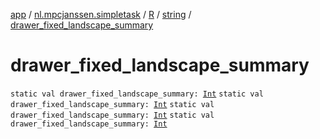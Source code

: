 [app](../../../index.md) / [nl.mpcjanssen.simpletask](../../index.md) / [R](../index.md) / [string](index.md) / [drawer_fixed_landscape_summary](.)

# drawer_fixed_landscape_summary

`static val drawer_fixed_landscape_summary: `[`Int`](https://kotlinlang.org/api/latest/jvm/stdlib/kotlin/-int/index.html)
`static val drawer_fixed_landscape_summary: `[`Int`](https://kotlinlang.org/api/latest/jvm/stdlib/kotlin/-int/index.html)
`static val drawer_fixed_landscape_summary: `[`Int`](https://kotlinlang.org/api/latest/jvm/stdlib/kotlin/-int/index.html)
`static val drawer_fixed_landscape_summary: `[`Int`](https://kotlinlang.org/api/latest/jvm/stdlib/kotlin/-int/index.html)